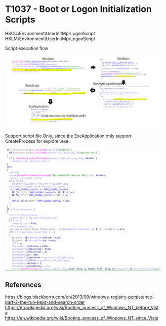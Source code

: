 # T1037 - Boot or Logon Initialization Scripts

HKCU\Environment\UserInitMprLogonScript
HKLM\Environment\UserInitMprLogonScript

Script execution flow

![RunMprLogonScripts_Flow.png](./Image_T1037.001/RunMprLogonScripts_Flow.png)

Support script file Only, since the ExeApplication only support CreateProcess for explorer.exe

![explorer_create_proc.png](./Image_T1037.001/explorer_create_proc.PNG)

## References

<https://blogs.blackberry.com/en/2013/09/windows-registry-persistence-part-2-the-run-keys-and-search-order>
<https://en.wikipedia.org/wiki/Booting_process_of_Windows_NT_before_Vista>
<https://en.wikipedia.org/wiki/Booting_process_of_Windows_NT_since_Vista>